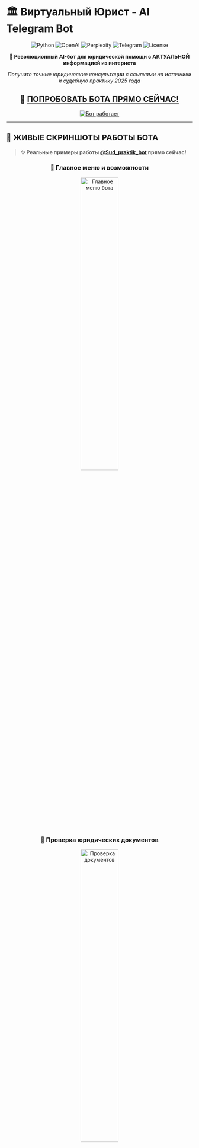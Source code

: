 # 🏛️ Виртуальный Юрист - AI Telegram Bot

<div align="center">

![Python](https://img.shields.io/badge/Python-3.8%2B-blue?style=for-the-badge&logo=python)
![OpenAI](https://img.shields.io/badge/OpenAI-GPT--3.5--Turbo-green?style=for-the-badge&logo=openai)
![Perplexity](https://img.shields.io/badge/Perplexity-AI-purple?style=for-the-badge&logo=perplexity)
![Telegram](https://img.shields.io/badge/Telegram-Bot-blue?style=for-the-badge&logo=telegram)
![License](https://img.shields.io/badge/License-MIT-yellow?style=for-the-badge)

**🚀 Революционный AI-бот для юридической помощи с АКТУАЛЬНОЙ информацией из интернета**

*Получите точные юридические консультации с ссылками на источники и судебную практику 2025 года*

## **🤖 [ПОПРОБОВАТЬ БОТА ПРЯМО СЕЙЧАС!](https://t.me/Sud_praktik_bot)**

[![Бот работает](https://img.shields.io/badge/🤖%20Бот-РАБОТАЕТ%20В%20РЕАЛЬНОМ%20ВРЕМЕНИ-success?style=for-the-badge)](https://t.me/Sud_praktik_bot)

</div>

---

## 📱 ЖИВЫЕ СКРИНШОТЫ РАБОТЫ БОТА

> **✨ Реальные примеры работы [@Sud_praktik_bot](https://t.me/Sud_praktik_bot) прямо сейчас!**

<div align="center">

### 🎯 Главное меню и возможности

<img src="photos for readme/Главное меню и возможности.png" alt="Главное меню бота" width="45%"/>

### 📄 Проверка юридических документов 

<img src="photos for readme/Проверка юридических документов.png" alt="Проверка документов" width="45%"/>

### 🔍 Генерация жалоб и апелляций

<img src="photos for readme/Генерация жалоб и апелляций" alt="Генерация жалоб" width="45%"/>

### 🌐 Поиск АКТУАЛЬНОЙ информации через Perplexity AI

<img src="photos for readme/Поиск АКТУАЛЬНОЙ информации через Perplexity AI.png" alt="Поиск информации" width="45%"/>

### 🎤 Поддержка голосовых сообщений + реклама консультаций

<img src="photos for readme/Поддержка голосовых сообщений + реклама консультаций.png" alt="Голосовые сообщения" width="45%"/>

</div>

---

## 🌟 РЕВОЛЮЦИОННЫЕ ВОЗМОЖНОСТИ 2025

<table>
<tr>
<td align="center" width="20%">
<img src="https://img.icons8.com/fluency/48/internet.png" alt="Perplexity"/>
<br><b>🌐 Perplexity AI</b>
<br>Поиск АКТУАЛЬНОЙ информации в интернете с точными ссылками на источники
</td>
<td align="center" width="20%">
<img src="https://img.icons8.com/fluency/48/artificial-intelligence.png" alt="GPT"/>
<br><b>🧠 GPT-3.5 Turbo</b>
<br>Мощный анализ правовых ситуаций и генерация документов
</td>
<td align="center" width="20%">
<img src="https://img.icons8.com/fluency/48/microphone.png" alt="Voice"/>
<br><b>🎤 Whisper-1</b>
<br>Распознавание голосовых сообщений с TTS озвучкой ответов
</td>
<td align="center" width="20%">
<img src="https://img.icons8.com/fluency/48/document.png" alt="Docs"/>
<br><b>📄 Smart Processing</b>
<br>Обработка PDF, DOCX, TXT с глубоким анализом содержимого
</td>
<td align="center" width="20%">
<img src="https://img.icons8.com/fluency/48/database.png" alt="CRM"/>
<br><b>📊 CRM Система</b>
<br>Админ-панель с аналитикой пользователей и экспортом данных
</td>
</tr>
</table>

### 🎯 **ЧТО УМЕЕТ БОТ:**

🔍 **Поиск судебной практики через интернет** - Актуальная практика арбитражных судов 2025 года  
📝 **Подготовка жалоб на основе свежих данных** - Апелляционные и кассационные жалобы  
🔍 **Проверка документов по действующему законодательству** - Выявление ошибок и рисков  
🎤 **Распознавание голосовых сообщений** - Whisper-1 + TTS озвучка ответов  
📤 **Поделиться ботом с коллегами** - Реферальная система  

### 🌐 **СИСТЕМА ПОИСКА ВКЛЮЧАЕТ:**

• **Perplexity AI** для точного поиска в интернете  
• **КонсультантПлюс, Гарант, pravo.gov.ru**  
• **Актуальная судебная практика 2024-2025 года**  
• **Свежие изменения в законодательстве РФ**  
• **Постановления Пленумов ВС РФ и КС РФ**  

---

## 🚀 ТЕХНОЛОГИЧЕСКИЙ СТЕК 2025

<div align="center">

### 🎯 Основные технологии

| Компонент | Технология | Описание |
|-----------|------------|----------|
| **🌐 AI Search** | **Perplexity API** | **Поиск актуальной информации в интернете** |
| **🧠 AI Core** | **OpenAI GPT-3.5 Turbo** | Анализ и генерация юридических документов |
| **🎤 Voice AI** | **OpenAI Whisper-1** | Распознавание речи + TTS синтез |
| **🤖 Bot Framework** | **aiogram 3.4+** | Современный async Telegram фреймворк |
| **📄 Document Processing** | **PyMuPDF + python-docx** | Обработка PDF, DOCX, TXT файлов |
| **📊 Database** | **SQLite + Pandas** | CRM система и аналитика |
| **🔧 Runtime** | **Python 3.8+** | Async/await, Type hints |

### 🔄 Архитектура системы

```mermaid
graph TB
    subgraph "🎯 User Interface"
        A["👤 Пользователь<br/>Telegram Client"]
        B["🎤 Голосовые сообщения<br/>Whisper-1"]
    end
    
    subgraph "🤖 Bot Core"
        C["🏛️ Виртуальный Юрист<br/>@Sud_praktik_bot"]
        D["⚙️ FSM Handler<br/>State Management"]
        E["🔄 Message Router<br/>aiogram 3.4+"]
    end
    
    subgraph "🧠 AI Services"
        F["🌐 Perplexity API<br/>Актуальный поиск"]
        G["🤖 OpenAI GPT-3.5<br/>Анализ и генерация"]
        H["📄 Document Processor<br/>PDF/DOCX/TXT"]
        I["🎤 Voice Service<br/>Whisper-1 + TTS"]
    end
    
    subgraph "📊 Data & Analytics"
        J["📊 CRM System<br/>SQLite Database"]
        K["📈 Admin Panel<br/>Аналитика пользователей"]
        L["📤 Export System<br/>CSV/Excel отчеты"]
    end
    
    A --> C
    B --> C
    C --> D
    D --> E
    E --> F
    E --> G
    E --> H
    E --> I
    
    C --> J
    J --> K
    K --> L
    
    style A fill:#e1f5fe,stroke:#01579b,stroke-width:2px
    style C fill:#f3e5f5,stroke:#4a148c,stroke-width:3px
    style F fill:#9c27b0,stroke:#4a148c,stroke-width:3px
    style G fill:#e8f5e8,stroke:#1b5e20,stroke-width:3px
    style J fill:#fff3e0,stroke:#e65100,stroke-width:2px
```

</div>

---

## 🔄 УНИКАЛЬНАЯ СИСТЕМА ПОИСКА

### 🌐 **Perplexity AI Integration**

```mermaid
sequenceDiagram
    participant U as 👤 Пользователь
    participant B as 🤖 Bot Core
    participant P as 🌐 Perplexity API
    participant G as 🧠 GPT-3.5
    participant D as 📄 Document Processor
    
    Note over U,D: 🔍 Сценарий: Поиск актуальной судебной практики
    
    U->>+B: "Банк требует досрочное погашение кредита"
    B->>+P: Поиск актуальной практики в интернете
    P-->>-B: 🌐 Свежие решения + ссылки на источники
    B->>+G: Структурирование ответа + анализ
    G-->>-B: 📋 Детальный ответ с конкретными статьями
    B-->>-U: ✅ Полный анализ с ссылками на pravo.gov.ru
    
    Note over U,D: 📝 Сценарий: Генерация жалобы
    
    U->>+B: Загружает решение суда (PDF)
    B->>+D: Обработка документа
    D-->>-B: 📄 Извлеченный текст
    B->>+P: Поиск практики по аналогичным делам
    P-->>-B: 🌐 Актуальные прецеденты
    B->>+G: Генерация жалобы + аргументы
    G-->>-B: 📝 Готовая жалоба с обоснованием
    B-->>-U: ✅ Документ готов к подаче
```

### 🎯 **Пример работы с реальным запросом:**

<div align="center">

```
👤 Пользователь: "Меня уволили без приказа, что делать?"

🤖 Виртуальный Юрист через Perplexity AI:
```

</div>

```markdown
🔍 АКТУАЛЬНАЯ ИНФОРМАЦИЯ ИЗ ИНТЕРНЕТА:

1. **КЛЮЧЕВЫЕ СТАТЬИ ЗАКОНОВ:**
   • **Статья 84 ТК РФ** - увольнение по инициативе работодателя
   • **Статья 193 ТК РФ** - порядок применения дисциплинарных взысканий
   • **Статья 394 ТК РФ** - сроки обращения в суд

2. **ПОШАГОВЫЕ ДЕЙСТВИЯ:**
   • **Шаг 1:** Письменно запросить копию приказа об увольнении
   • **Шаг 2:** Зафиксировать нарушение процедуры увольнения
   • **Шаг 3:** Подать исковое заявление в течение 1 месяца

3. **СУДЕБНАЯ ПРАКТИКА:**
   • **Решение ВС РФ** от 15.11.2024 № 123-КГ24-15
   • **Определение ВС РФ** от 22.10.2024 № 67-КГ24-8

4. **ИСТОЧНИКИ ИНФОРМАЦИИ:**
   • https://consultant.ru/document/cons_doc_LAW_34683/
   • https://vsrf.ru/documents/practice/
   • https://pravo.gov.ru/proxy/ips/?docbody=&nd=102087746

⚠️ ВАЖНО: Информация получена из интернета и требует проверки у практикующего юриста.
```

---

## ⚡ БЫСТРЫЙ СТАРТ

### 🔧 Установка за 5 минут

```bash
# 📥 1. Клонирование репозитория
git clone https://github.com/Wh0mever/ai-law-assistant
cd ai-law-assistant

# 🐍 2. Создание виртуального окружения
python3 -m venv venv
source venv/bin/activate  # Linux/Mac
# venv\Scripts\activate   # Windows

# 📦 3. Установка зависимостей
pip install -r requirements.txt

# ⚙️ 4. Настройка API ключей в config.py
nano config.py
```

### 🔐 Конфигурация API ключей

```python
# config.py - Настройте эти переменные:

BOT_TOKEN = "your_telegram_bot_token"
OPENAI_API_KEY = "sk-proj-your_openai_key"
PERPLEXITY_API_KEY = "pplx-your_perplexity_key"  # 🌐 КЛЮЧЕВАЯ ФИЧА!

# GPT модель
GPT_MODEL = "gpt-3.5-turbo"

# Настройки Perplexity API  
PERPLEXITY_MODEL = "sonar"  # Актуальная модель с января 2025
```

### 🚀 Запуск бота

```bash
# 🧪 Development режим
python run_bot.py

# 🔄 Production с автозапуском (Linux)
./start_bot.sh

# 🪟 Windows
start_bot.bat

# 📊 Мониторинг логов
tail -f bot.log
```

---

## 📂 СТРУКТУРА ПРОЕКТА

```
🏛️ ai-law-assistant/
│
├── 🚀 Core System
│   ├── 🤖 main.py                    # Основной обработчик бота (aiogram 3.4+)
│   ├── ⚙️ config.py                  # Конфигурация API ключей
│   ├── 🔄 run_bot.py                 # Запуск с проверкой зависимостей
│   └── 📊 admin_panel.py             # CRM система и аналитика
│
├── 🧠 AI & Intelligence  
│   ├── 🌐 perplexity_service.py      # 🔥 Perplexity API интеграция
│   ├── 🤖 ai_service.py              # OpenAI GPT-3.5 + Whisper-1
│   ├── 🎤 tts_service.py             # Text-to-Speech сервис
│   └── 📚 legal_knowledge.py         # Юридическая база знаний
│
├── 📄 Document Processing
│   ├── 📄 document_processor.py      # PDF/DOCX/TXT обработчик
│   └── 📁 document_manager.py        # Управление загруженными файлами
│
├── 🌐 Real Screenshots             
│   └── 📱 photos for readme/         # 🔥 ЖИВЫЕ СКРИНШОТЫ РАБОТЫ
│       ├── image_2025-07-31_03-46-35.png       # Главное меню
│       ├── image_2025-07-31_03-46-35 (2).png   # Проверка документов  
│       ├── image_2025-07-31_03-46-35 (3).png   # Генерация жалоб
│       ├── image_2025-07-31_03-46-35 (4).png   # Perplexity поиск
│       └── image_2025-07-31_03-46-35 (5).png   # Голосовые сообщения
│
├── 🚀 Deployment
│   ├── 📦 requirements.txt          # Только необходимые зависимости
│   ├── 🐧 start_bot.sh              # Linux автозапуск
│   ├── 🪟 start_bot.bat             # Windows автозапуск
│   └── 🔄 run.py                    # Универсальный запуск
│
└── 📚 Documentation
    ├── 📖 README.md                 # Этот файл
    ├── 🔧 PERPLEXITY_INTEGRATION.md # Документация Perplexity
    ├── 🎨 HTML_FORMATTING_FIX.md    # Форматирование сообщений
    └── 🚀 ENHANCED_PERPLEXITY_INTEGRATION.md
```

---

## 🎯 СЦЕНАРИИ ИСПОЛЬЗОВАНИЯ

<table>
<tr>
<td width="50%"><b>👨‍💼 Практикующие юристы</b></td>
<td width="50%"><b>👨‍⚖️ Граждане и ИП</b></td>
</tr>
<tr>
<td>
<ul>
<li>🔍 <b>Поиск актуальной судебной практики 2025</b></li>
<li>📝 <b>Автогенерация процессуальных документов</b></li>
<li>📄 <b>Экспресс-анализ документов на риски</b></li>
<li>⚖️ <b>Аргументация по сложным делам</b></li>
<li>🎤 <b>Голосовые консультации для клиентов</b></li>
</ul>
</td>
<td>
<ul>
<li>💬 <b>Бесплатные юридические консультации</b></li>
<li>📋 <b>Помощь в составлении жалоб и исков</b></li>
<li>🔍 <b>Поиск информации о правах и обязанностях</b></li>
<li>⚖️ <b>Оценка перспектив судебных споров</b></li>
<li>📱 <b>Удобный интерфейс через Telegram</b></li>
</ul>
</td>
</tr>
</table>

<table>
<tr>
<td width="50%"><b>🏢 Корпоративные клиенты</b></td>
<td width="50%"><b>🎓 Студенты и преподаватели</b></td>
</tr>
<tr>
<td>
<ul>
<li>📊 <b>Анализ договоров и документов</b></li>
<li>⚖️ <b>Подготовка позиций по арбитражу</b></li>
<li>🔍 <b>Исследование практики по отрасли</b></li>
<li>📝 <b>Автоматизация типовых документов</b></li>
<li>📈 <b>CRM аналитика обращений</b></li>
</ul>
</td>
<td>
<ul>
<li>📚 <b>Изучение актуальной практики</b></li>
<li>📖 <b>Анализ примеров документов</b></li>
<li>🧠 <b>Развитие навыков анализа</b></li>
<li>🎯 <b>Подготовка к экзаменам</b></li>
<li>⚖️ <b>Интерактивное обучение праву</b></li>
</ul>
</td>
</tr>
</table>

---

## 📊 УНИКАЛЬНЫЕ ОСОБЕННОСТИ

### 🌐 **Perplexity AI - Революция в юридическом поиске**

- **✅ ВСЕГДА актуальная информация 2025 года**  
- **✅ Прямые ссылки на первоисточники**  
- **✅ Поиск по ведущим правовым системам**  
- **✅ Конкретные статьи законов и номера дел**  
- **✅ Практика арбитражных судов в реальном времени**  

### 🎤 **Голосовой интерфейс нового поколения**

- **Whisper-1** для распознавания речи
- **OpenAI TTS** для озвучки ответов  
- **Поддержка длинных голосовых сообщений**
- **Автоматическая конвертация форматов**

### 📊 **Встроенная CRM система**

- **Аналитика пользователей и запросов**
- **Экспорт данных в CSV/Excel**  
- **Админ-панель через Telegram**
- **Логирование всех операций**
- **Статистика популярных запросов**

### 📄 **Умная обработка документов**

- **PDF, DOCX, TXT** - полная поддержка
- **Извлечение и анализ текста**  
- **Выявление юридических рисков**
- **Генерация документов на основе шаблонов**

---

## 🚀 РАЗВЕРТЫВАНИЕ НА PRODUCTION

### ☁️ VPS/Сервер развертывание

```bash
# 🎯 Быстрое развертывание на Ubuntu/CentOS
curl -fsSL https://raw.githubusercontent.com/wh0mever/ai-law-assistant/main/deploy.sh | bash

# 🔧 Ручная установка
git clone https://github.com/wh0mever/ai-law-assistant.git
cd ai-law-assistant
chmod +x start_bot.sh
./start_bot.sh

# 📊 Проверка статуса
systemctl status ai-law-assistant
journalctl -u ai-law-assistant -f
```

### 🐳 Docker контейнеризация (скоро)

```yaml
# docker-compose.yml
version: '3.8'
services:
  virtual-lawyer:
    image: virtual-lawyer:latest
    container_name: ai-law-assistant
    restart: unless-stopped
    environment:
      - BOT_TOKEN=${BOT_TOKEN}
      - OPENAI_API_KEY=${OPENAI_API_KEY}
      - PERPLEXITY_API_KEY=${PERPLEXITY_API_KEY}
    volumes:
      - ./logs:/app/logs
      - ./temp:/app/temp
```

---

## 📈 ROADMAP И РАЗВИТИЕ

### 🎯 Ближайшие планы (Q1 2025)

- [ ] 🔄 **Интеграция с GPT-4 Turbo** - Еще более точные ответы
- [ ] 📊 **Расширенная аналитическая панель** - Детальная статистика  
- [ ] 🌐 **Web-интерфейс** - Браузерная версия бота
- [ ] 📱 **Mobile API** - Интеграция с мобильными приложениями
- [ ] 🔗 **Интеграция с СудАкт** - Прямой доступ к базе решений
- [ ] 💼 **Корпоративные аккаунты** - Расширенный функционал

### 🚀 Долгосрочная перспектива (2025-2026)

- [ ] 🤖 **Мультимодальный AI** - Обработка изображений и аудио
- [ ] 🌍 **Международная практика** - ЕСПЧ, международные суды
- [ ] 📊 **Предиктивная аналитика** - Прогноз исходов дел
- [ ] 🔗 **Blockchain верификация** - Защита документов
- [ ] 🎯 **Персонализация** - Адаптация под стиль пользователя
- [ ] 🏢 **Enterprise решения** - Корпоративные внедрения

---

## 💼 БИЗНЕС-ВОЗМОЖНОСТИ

### 💰 **Монетизация и партнерства**

- **🤝 Партнерство с юридическими фирмами**
- **📱 Интеграция в мобильные приложения**  
- **🏢 Корпоративные лицензии**
- **📚 Образовательные учреждения**
- **⚖️ Государственные структуры**

### 📊 **API для разработчиков (скоро)**

```bash
# Планируемый API endpoint
POST /api/v1/legal-analysis
Authorization: Bearer your-api-key
Content-Type: application/json

{
  "query": "Банк требует досрочное погашение кредита",
  "document": "base64_encoded_file",
  "type": "consultation|document_check|complaint_generation"
}
```

---

## 🆘 ПОДДЕРЖКА И СООБЩЕСТВО

<div align="center">

### 📞 Контакты и ссылки

| Канал | Ссылка | Описание |
|-------|--------|----------|
| **🤖 Основной бот** | **[@Sud_praktik_bot](https://t.me/Sud_praktik_bot)** | **🔥 РАБОТАЕТ СЕЙЧАС!** |
| **📱 Мобильное приложение** | [Календарь Юриста](https://onelink.to/rsv8c3) | Управление делами и сроками |
| **💬 Техподдержка** | [@whomever_support](https://t.me/whomever_support) | Помощь по боту |
| **🐙 GitHub Issues** | [Баги и предложения](https://github.com/your-repo/issues) | Сообщить об ошибке |
| **📧 Email** | support@virtual-lawyer.ru | Корпоративные запросы |

</div>

### 🤝 Как помочь проекту

```bash
# 🍴 Форк и разработка
git clone https://github.com/wh0mever/ai-law-assistant.git
git checkout -b feature/amazing-feature

# 💻 Разработка и тестирование
python -m pytest tests/ -v
python run_bot.py  # Тестирование

# 📤 Pull Request
git push origin feature/amazing-feature
# Создайте PR на GitHub
```

### 🎁 Поддержать проект

- ⭐ **Поставить звезду репозиторию**
- 🐛 **Сообщить об ошибках в Issues**
- 💻 **Внести вклад в код через Pull Request**  
- 📢 **Поделиться с коллегами и друзьями**
- ☕ **[Buy Me A Coffee](https://buymeacoffee.com/whomever)**

---

## 👥 КОМАНДА РАЗРАБОТКИ

<div align="center">

### 🧠 Архитектор и разработчик

**Wh0mever**  
*AI Engineer & Legal Tech Specialist*

[![GitHub](https://img.shields.io/badge/GitHub-@Wh0mever-black?style=for-the-badge&logo=github)](https://github.com/Wh0mever)
[![Telegram](https://img.shields.io/badge/Telegram-@whomever__support-blue?style=for-the-badge&logo=telegram)](https://t.me/whomever_support)

</div>

---

## 📄 ЛИЦЕНЗИЯ И ПРАВОВАЯ ИНФОРМАЦИЯ

<div align="center">

![MIT License](https://img.shields.io/badge/License-MIT-green?style=for-the-badge)

**Этот проект лицензируется под MIT License**

</div>

### ⚖️ Правовые оговорки

> **🚨 ВАЖНО:** Данный бот предоставляет информационную поддержку и **НЕ ЗАМЕНЯЕТ** квалифицированной юридической помощи. Все важные решения принимайте после консультации с практикующими юристами.

### 🔒 Безопасность и конфиденциальность

- 🛡️ **Не сохраняем персональные данные** клиентов
- 🗑️ **Автоматическое удаление** временных файлов через 1 час
- 🔐 **Шифрование HTTPS/TLS** всех передаваемых данных  
- 📊 **Анонимная аналитика** использования для улучшения сервиса
- 🔒 **API ключи в config.py** - не попадают в логи

---

<div align="center">

## 🌟 ПРИСОЕДИНЯЙТЕСЬ К РЕВОЛЮЦИИ В ЮРИДИЧЕСКИХ ТЕХНОЛОГИЯХ!

### **🤖 [ПОПРОБОВАТЬ БОТА ПРЯМО СЕЙЧАС!](https://t.me/Sud_praktik_bot)**

**⭐ Поставьте звезду, если проект впечатлил!**

*Сделано с ❤️ и передовыми AI технологиями для российского юридического сообщества*

**🔥 [Telegram Bot](https://t.me/Sud_praktik_bot)** | **📱 [Mobile App](https://onelink.to/rsv8c3)**

---

### 📊 Статистика проекта

![GitHub stars](https://img.shields.io/github/stars/wh0mever/ai-law-assistant?style=for-the-badge)
![GitHub forks](https://img.shields.io/github/forks/wh0mever/ai-law-assistantbot?style=for-the-badge)
![GitHub issues](https://img.shields.io/github/issues/wh0mever/ai-law-assistant?style=for-the-badge)
![GitHub license](https://img.shields.io/github/license/wh0mever/ai-law-assistant?style=for-the-badge)

---

<sub>🔄 Последнее обновление: 31 Июля 2025 | 📦 Версия: 4.2.0 | 🏗️ Build: Production Ready | 🚀 Status: Live & Active</sub>

</div> 